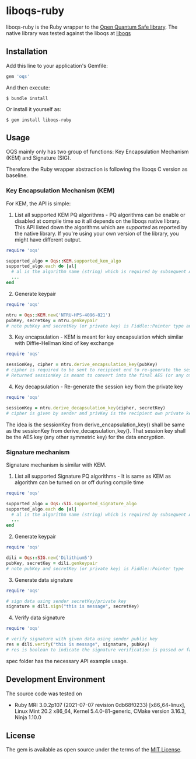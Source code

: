 # liboqs-ruby

liboqs-ruby is the Ruby wrapper to the [Open Quantum Safe library](https://openquantumsafe.org). The native library was tested against the liboqs at [liboqs](https://github.com/open-quantum-safe/liboqs)


## Installation

Add this line to your application's Gemfile:

```ruby
gem 'oqs'
```

And then execute:

    $ bundle install

Or install it yourself as:

    $ gem install liboqs-ruby

## Usage

OQS mainly only has two group of functions: Key Encapsulation Mechanism (KEM) and Signature (SIG). 

Therefore the Ruby wrapper abstraction is following the liboqs C version as baseline. 

### Key Encapsulation Mechanism (KEM)

For KEM, the API is simple:

1. List all supported KEM PQ algorithms - PQ algorithms can be enable or disabled at compile time so it all depends on the liboqs native library. This API listed down the algorithms which are *supported* as reported by the native library. If you're using your own version of the library, you might have different output. 
```ruby
require 'oqs'

supported_algo = Oqs::KEM.supported_kem_algo
supported_algo.each do |al|
  # al is the algorithm name (string) which is required by subsequent API
  ...
end
```

2. Generate keypair
```ruby
require 'oqs'

ntru = Oqs::KEM.new('NTRU-HPS-4096-821')
pubKey, secretKey = ntru.genkeypair
# note pubKey and secretKey (or private key) is Fiddle::Pointer type and is required to be used by the C API in the subsequent phase
```

3. Key encapsulation - KEM is meant for key encapsulation which similar with Diffie-Hellman kind of key exchange
```ruby
require 'oqs'

sessionKey, cipher = ntru.derive_encapsulation_key(pubKey)
# cipher is required to be sent to recipient end to re-generate the sessionKey at recipient end.
# Returned sessionKey is meant to convert into the final AES (or any other symmetric key) for the actual data encryption
```

4. Key decapsulation - Re-generate the session key from the private key
```ruby
require 'oqs'

sessionKey = ntru.derive_decapsulation_key(cipher, secretKey)
# cipher is given by sender and privKey is the recipient own private key
```

The idea is the sessionKey from derive\_encapsulation\_key() shall be same as the sessionKey from derive\_decapsulation\_key(). That session key shall be the AES key (any other symmetric key) for the data encryption.


### Signature mechanism

Signature mechanism is similar with KEM.

1. List all supported Signature PQ algorithms - It is same as KEM as algorithm can be turned on or off during compile time 
```ruby
require 'oqs'

supported_algo = Oqs::SIG.supported_signature_algo
supported_algo.each do |al|
  # al is the algorithm name (string) which is required by subsequent API
  ...
end
```

2. Generate keypair
```ruby
require 'oqs'

dili = Oqs::SIG.new('Dilithium5')
pubKey, secretKey = dili.genkeypair
# note pubKey and secretKey (or private key) is Fiddle::Pointer type 
```

3. Generate data signature 
```ruby
require 'oqs'

# sign data using sender secretKey/private key
signature = dili.sign("this is message", secretKey)
```

4. Verify data signature
```ruby
require 'oqs'

# verify signature with given data using sender public key
res = dili.verify("this is message", signature, pubKey)
# res is boolean to indicate the signature verification is passed or failed
```

spec folder has the necessary API example usage.

## Development Environment

The source code was tested on 
* Ruby MRI 3.0.2p107 (2021-07-07 revision 0db68f0233) [x86\_64-linux], Linux Mint 20.2 x86\_64, Kernel 5.4.0-81-generic, CMake version 3.16.3, Ninja 1.10.0

## License

The gem is available as open source under the terms of the [MIT License](https://opensource.org/licenses/MIT).

